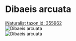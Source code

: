 
Dibaeis arcuata
===============
  
[iNaturalist taxon id: 355962](https://www.inaturalist.org/taxa/355962)  
![Dibaeis arcuata](https://inaturalist-open-data.s3.amazonaws.com/photos/116578612/medium.jpeg)  
![Dibaeis arcuata](https://inaturalist-open-data.s3.amazonaws.com/photos/116578678/medium.jpeg)